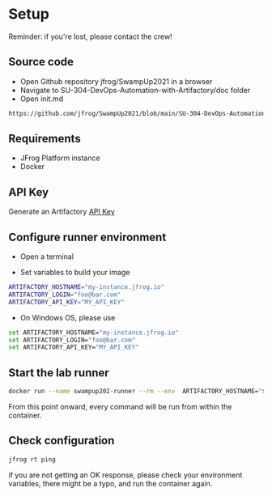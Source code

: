 # Setup

Reminder: if you're lost, please contact the crew!

## Source code

- Open Github repository jfrog/SwampUp2021 in a browser
- Navigate to SU-304-DevOps-Automation-with-Artifactory/doc folder
- Open init.md

```bash
https://github.com/jfrog/SwampUp2021/blob/main/SU-304-DevOps-Automation-with-Artifactory/doc/init.md
```

## Requirements

- JFrog Platform instance
- Docker

## API Key

Generate an Artifactory [API Key](https://www.jfrog.com/confluence/display/JFROG/User+Profile#UserProfile-APIKey)

## Configure runner environment

- Open a terminal

- Set variables to build your image
```bash
ARTIFACTORY_HOSTNAME="my-instance.jfrog.io"
ARTIFACTORY_LOGIN="foo@bar.com"
ARTIFACTORY_API_KEY="MY_API_KEY"
```

- On Windows OS, please use
```bash
set ARTIFACTORY_HOSTNAME="my-instance.jfrog.io"
set ARTIFACTORY_LOGIN="foo@bar.com"
set ARTIFACTORY_API_KEY="MY_API_KEY"
```

## Start the lab runner

```bash
docker run --name swampup202-runner --rm --env  ARTIFACTORY_HOSTNAME="${ARTIFACTORY_HOSTNAME}" --env ARTIFACTORY_LOGIN="${ARTIFACTORY_LOGIN}" --env ARTIFACTORY_API_KEY="${ARTIFACTORY_API_KEY}" -it -v "/var/run/docker.sock:/var/run/docker.sock" swampup202.jfrog.io/swampup/swampup202-runner
```

From this point onward, every command will be run from within the container.

## Check configuration

```bash
jfrog rt ping
```

if you are not getting an OK response, please check your environment variables, there might be a typo, and run the container again.
